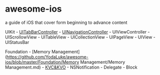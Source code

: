 # awesome-ios

a guide of iOS that cover form beginning to advance content

UIKit
    - [UITabBarController]((https://github.com/YodaLuke/awesome-ios/blob/master/UIKit/Navigation/UITabBar.md))
    - [UINavigationController](https://github.com/YodaLuke/awesome-ios/blob/master/UIKit/Navigation/UINavigation.md)
    - UIViewController
    - UIScrollowView
        - UITableView
        - UICollectionView
        - UIPageView
    - UIView
        - UIStatusBar

Foundation
    - [Memory Management](https://github.com/YodaLuke/awesome-ios/blob/master/Foundation/Memory Management/Memory Management.md)
    - [KVC&KVO](https://github.com/YodaLuke/awesome-ios/blob/master/Foundation/KVC&KVO/KVC&KVO.md)
    - NSNotification
    - Delegate
    - Block